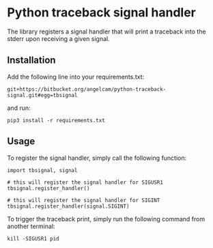 # Python traceback signal handler

The library registers a signal handler that will print a traceback into the
stderr upon receiving a given signal.

## Installation

Add the following line into your requirements.txt:

```
git+https://bitbucket.org/angelcam/python-traceback-signal.git#egg=tbsignal
```

and run:

```
pip3 install -r requirements.txt
```

## Usage

To register the signal handler, simply call the following function:

```
import tbsignal, signal

# this will register the signal handler for SIGUSR1
tbsignal.register_handler()

# this will register the signal handler for SIGINT
tbsignal.register_handler(signal.SIGINT)
```

To trigger the traceback print, simply run the following command from another
terminal:

```
kill -SIGUSR1 pid
```

